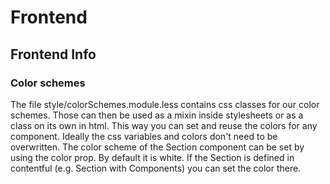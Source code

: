# Frontend

## Frontend Info

### Color schemes
The file style/colorSchemes.module.less contains css classes for our color schemes. Those can then be used as a mixin inside stylesheets or as a class on its own in html. This way you can set and reuse the colors for any component. Ideally the css variables and colors don't need to be overwritten. The color scheme of the Section component can be set by using the color prop. By default it is white. If the Section is defined in contentful (e.g. Section with Components) you can set the color there. 
